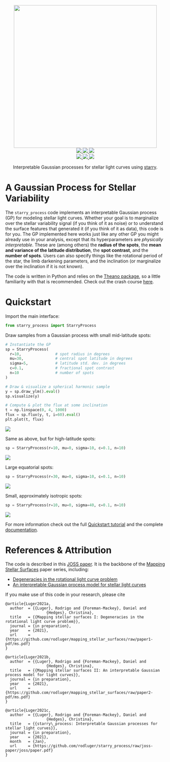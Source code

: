 <p align="center">
  <img width="450" src="https://raw.githubusercontent.com/rodluger/starry_process/master/starry_process.gif"/>
  <br/>
  <a href="https://github.com/rodluger/starry_process/actions?query=workflow%3Atests">
    <img src="https://github.com/rodluger/starry_process/workflows/tests/badge.svg"/>
  </a>
  <a href="https://luger.dev/starry_process">
    <img src="https://github.com/rodluger/starry_process/workflows/docs/badge.svg"/>
  </a>
  <a href="https://github.com/rodluger/starry_process/raw/joss-paper/joss/paper.pdf">
    <img src="https://github.com/rodluger/starry_process/workflows/joss%20paper/badge.svg"/>
  </a>
  <br/>
  <a href="http://starry-process.flatironinstitute.org">
    <img src="https://img.shields.io/badge/web-app-orange.svg?style=flat"/>
  </a>
  <a href="https://github.com/rodluger/mapping_stellar_surfaces/raw/paper1-pdf/ms.pdf">
    <img src="https://img.shields.io/badge/read-paper_1-blue.svg?style=flat"/>
  </a>
  <a href="https://github.com/rodluger/mapping_stellar_surfaces/raw/paper2-pdf/ms.pdf">
    <img src="https://img.shields.io/badge/read-paper_2-blue.svg?style=flat"/>
  </a>
</p>

<p align="center">
Interpretable Gaussian processes for stellar light curves using <a href="https://github.com/rodluger/starry">starry</a>.
</p>

# A Gaussian Process for Stellar Variability

The `starry_process` code implements an interpretable Gaussian process (GP)
for modeling stellar light curves. Whether your goal is to marginalize
over the stellar variability signal (if you think of it as noise)
or to understand the surface features that generated it (if you
think of it as data), this code is for you. The GP implemented here works
just like any other GP you might already use in your analysis, except that
its hyperparameters are *physically interpretable*. These are (among others)
the **radius of the spots**, the
**mean and variance of the latitude distribution**,
the **spot contrast**, and the **number of spots**. Users can also specify
things like the rotational period of the star, the limb darkening parameters,
and the inclination (or marginalize over the inclination if it is not known).

The code is written in Python and relies on the
[Theano package](https://theano-pymc.readthedocs.io/en/stable/index.html),
so a little familiarity with that is recommended. Check out the crash
course [here](https://luger.dev/starry_process/notebooks/Quickstart.html#Compiling-theano-functions).

# Quickstart

Import the main interface:

```python
from starry_process import StarryProcess
```

Draw samples from a Gaussian process with small mid-latitude spots:

```python
# Instantiate the GP
sp = StarryProcess(
  r=10,               # spot radius in degrees
  mu=30,              # central spot latitude in degrees
  sigma=5,            # latitude std. dev. in degrees
  c=0.1,              # fractional spot contrast
  n=10                # number of spots
)

# Draw & visualize a spherical harmonic sample
y = sp.draw_ylm().eval()
sp.visualize(y)

# Compute & plot the flux at some inclination
t = np.linspace(0, 4, 1000)
flux = sp.flux(y, t, i=60).eval()
plt.plot(t, flux)
```

<img src="https://github.com/rodluger/starry_process/raw/gh-pages/_images/samples_0.png"/>

Same as above, but for high-latitude spots:

```python
sp = StarryProcess(r=10, mu=0, sigma=10, c=0.1, n=10)
```

<img src="https://github.com/rodluger/starry_process/raw/gh-pages/_images/samples_1.png"/>

Large equatorial spots:

```python
sp = StarryProcess(r=30, mu=0, sigma=10, c=0.1, n=10)
```

<img src="https://github.com/rodluger/starry_process/raw/gh-pages/_images/samples_2.png"/>

Small, approximately isotropic spots:

```python
sp = StarryProcess(r=10, mu=0, sigma=40, c=0.1, n=10)
```

<img src="https://github.com/rodluger/starry_process/raw/gh-pages/_images/samples_3.png"/>

For more information check out the full
[Quickstart tutorial](https://luger.dev/starry_process/notebooks/Quickstart.html) and
the complete [documentation](https://luger.dev).

# References & Attribution

The code is described in this
[JOSS paper](https://github.com/rodluger/starry_process/raw/joss-paper/joss/paper.pdf).
It is the backbone of the
[Mapping Stellar Surfaces](https://github.com/rodluger/mapping_stellar_surfaces)
paper series, including:

  - [Degeneracies in the rotational light curve problem](https://github.com/rodluger/mapping_stellar_surfaces/raw/paper1-pdf/ms.pdf)
  - [An interpretable Gaussian process model for stellar light curves](https://github.com/rodluger/mapping_stellar_surfaces/raw/paper2-pdf/ms.pdf)

If you make use of this code in your research, please cite

```
@article{Luger2021a,
  author  = {{Luger}, Rodrigo and {Foreman-Mackey}, Daniel and
                  {Hedges}, Christina},
  title   = {{Mapping stellar surfaces I: Degeneracies in the rotational light curve problem}},
  journal = {in preparation},
  year    = {2021},
  url     = {https://github.com/rodluger/mapping_stellar_surfaces/raw/paper1-pdf/ms.pdf}
}
```

```
@article{Luger2021b,
  author  = {{Luger}, Rodrigo and {Foreman-Mackey}, Daniel and
                  {Hedges}, Christina},
  title   = {{Mapping stellar surfaces II: An interpretable Gaussian process model for light curves}},
  journal = {in preparation},
  year    = {2021},
  url     = {https://github.com/rodluger/mapping_stellar_surfaces/raw/paper2-pdf/ms.pdf}
}
```

```
@article{Luger2021c,
  author  = {{Luger}, Rodrigo and {Foreman-Mackey}, Daniel and
                  {Hedges}, Christina},
  title   = {{starry\_process: Interpretable Gaussian processes for stellar light curves}},
  journal = {in preparation},
  year    = {2021},
  month   = {Jan},
  url     = {https://github.com/rodluger/starry_process/raw/joss-paper/joss/paper.pdf}
}
```
